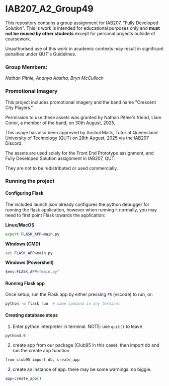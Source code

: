 # IAB207_A2_Group49

This repository contains a group assignment for IAB207, "Fully Developed Solution". This is work is intended for educational purposes only
and **must not be reused by other students** except for personal projects outside of coursework.

Unauthorised use of this work in academic contexts may result in significant penalties under QUT's Guidelines.

### Group Members:

_Nathan Pithie,_
_Ananya Aastha,_
_Bryn McCulloch_

### Promotional Imagery

This project includes promotional imagery and the band name "Crescent City Players."

Permission to use these assets was granted by Nathan Pithie's friend, Liam Conor, a member of the band, on 30th August, 2025.

This usage has also been approved by Anshul Malik, Tutor at Queensland University of Technology (QUT) on 28th August, 2025 via the IAB207 Discord.

The assets are used solely for the Front End Prototype assignment, and Fully Developed Solution assignment in IAB207, QUT.

They are not to be redistributed or used commercially.

### Running the project

#### Configuring Flask

The included launch.json already configures the python debugger for running the flask application, however when
running it normally, you may need to first point Flask towards the application:

**Linux/MacOS**

```bash
export FLASK_APP=main.py
```

**Windows (CMD)**

```cmd
set FLASK_APP=main.py
```

**Windows (Powershell)**

```powershell
$env:FLASK_APP="main.py"
```

#### Running Flask app

Once setup, run the Flask app by either pressing `F5` (vscode) to run, or:

```bash
python -m flask run  # same command in any terminal
```

#### Creating database steps

1. Enter python interpreter in terminal. NOTE: use `quit()` to leave

```bash
python3.9
```

2. create app from our package (Club95 in this case). then import db and run the create app function

```bash
from club95 import db, create_app
```
3. create an instance of app. there may be some warnings. no biggie.

```bash
app=create_app()
```


